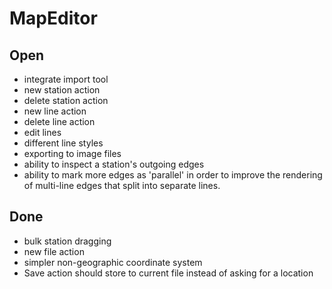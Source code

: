 # MapEditor

## Open
* integrate import tool
* new station action
* delete station action
* new line action
* delete line action
* edit lines
* different line styles
* exporting to image files
* ability to inspect a station's outgoing edges
* ability to mark more edges as 'parallel' in order to improve the rendering
  of multi-line edges that split into separate lines.

## Done
* bulk station dragging
* new file action
* simpler non-geographic coordinate system
* Save action should store to current file instead of asking
  for a location
